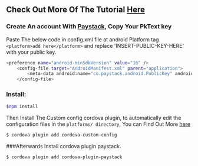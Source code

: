 
## Check Out More Of The Tutorial [Here]()

### Create An account With [Paystack](https://paystack.com/), Copy Your PkText key 


Paste The below code in config.xml file at android Platform tag `<platform>add here</platform>` and replace 'INSERT-PUBLIC-KEY-HERE' with your public key.

```bash
<preference name="android-minSdkVersion" value="16" />
    <config-file target="AndroidManifest.xml" parent="application">
      	<meta-data android:name="co.paystack.android.PublicKey" android:value="INSERT-PUBLIC-KEY-HERE"/>
    </config-file>
```
### Install:

```bash
$npm install
```
Then Install The Custom config cordova plugin, to automatically edit the configuration files in the `platforms/ directory`, You can Find Out More [here](https://github.com/dpa99c/cordova-custom-config#overview)

```bash
$ cordova plugin add cordova-custom-config
```
###Afterwards Install cordova plugin paystack.

```bash
$ cordova plugin add cordova-plugin-paystack
```
